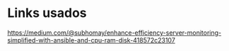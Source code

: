 # Links usados
https://medium.com/@subhomay/enhance-efficiency-server-monitoring-simplified-with-ansible-and-cpu-ram-disk-418572c23107
